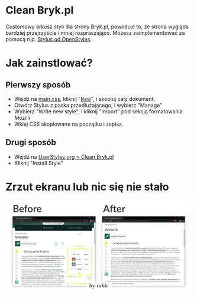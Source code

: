 # Clean Bryk.pl
Customowy arkusz styli dla strony Bryk.pl, powoduje to, że strona wygląda bardziej przejrzyście i mniej rozpraszająco. Możesz zaimplementować za pomocą n.p. [Stylus od OpenStyles](https://github.com/openstyles/stylus/).

# Jak zainstlować?
## Pierwszy sposób
* Wejdź na [main.css](./main.css), kliknij "[Raw](./main.css?raw=true)", i skopiuj cały dokument.
* Otwórz Stylus z paska przedłużającego, i wybierz "Manage"
* Wybierz "Write new style", i kliknij "Import" pod sekcją formatowania Mozilli
* Wklej CSS skopiowane na początku i zapisz.
## Drugi sposób
* Wejdź na [UserStyles.org > Clean Bryk.pl](https://UserStyles.org/styles/175569/clean-bryk-pl)
* Kliknij "Install Style"

# Zrzut ekranu lub nic się nie stało
![Screenshot of Clean Bryk.pl custom style sheet - Before and After](./screenshot.jpg?raw=true "Screenshot - Before and After")
